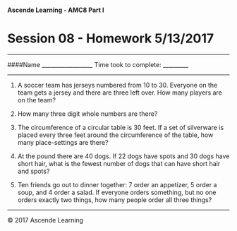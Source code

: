 #### Ascende Learning - AMC8 Part I
# Session 08 - Homework 5/13/2017
- - - 

####Name __________________    Time took to complete: _________
- - - 

1. A soccer team has jerseys numbered from 10 to 30. Everyone on the team gets a jersey and there are three left over. How many players are on the team?

2. How many three digit whole numbers are there?

3. The circumference of a circular table is 30 feet. If a set of silverware is placed every three feet around the circumference of the table, how many place-settings are there?

4. At the pound there are 40 dogs. If 22 dogs have spots and 30 dogs have short hair, what is the fewest number of dogs that can have short hair and spots?

5. Ten friends go out to dinner together: 7 order an appetizer, 5 order a soup, and 4 order a salad. If everyone orders something, but no one orders exactly two things, how many people order all three things?



- - - 
<div class="footer">
    &copy; 2017 Ascende Learning
</div>
